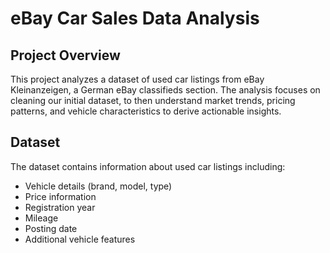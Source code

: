 # eBay Car Sales Data Analysis

## Project Overview
This project analyzes a dataset of used car listings from eBay Kleinanzeigen, a German eBay classifieds section. The analysis focuses on cleaning our initial dataset, to then understand market trends, pricing patterns, and vehicle characteristics to derive actionable insights.

## Dataset
The dataset contains information about used car listings including:
- Vehicle details (brand, model, type)
- Price information
- Registration year
- Mileage
- Posting date
- Additional vehicle features